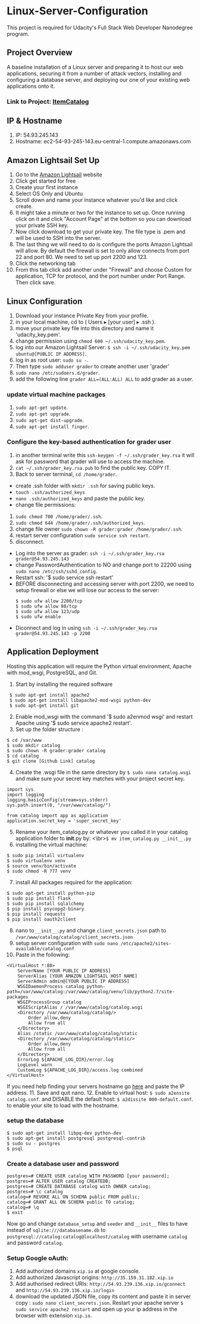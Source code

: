 # Linux-Server-Configuration
This project is required for Udacity's Full Stack Web Developer Nanodegree program.

## Project Overview
A baseline installation of a Linux server and preparing it to host our web applications, securing it from a number of attack vectors, installing and configuring a database server, and deploying our one of your existing web applications onto it.

### Link to Project: [ItemCatalog](http://54.93.245.143.xip.io/)

## IP & Hostname
1. IP: 54.93.245.143 
2. Hostname: ec2-54-93-245-143.eu-central-1.compute.amazonaws.com

## Amazon Lightsail Set Up
1. Go to the [Amazon Lightsail](https://lightsail.aws.amazon.com/) website
2. Click get started for free
3. Create your first instance
4. Select OS Only and Ubuntu 
5. Scroll down and name your instance whatever you'd like and click create.
6. It might take a minute or two for the instance to set up. Once running click on it and click "Account Page" at the bottom so you can download your private SSH key. 
7. Now click download to get your private key. The file type is .pem and will be used to SSH into the server.
8. The last thing we will need to do is configure the ports Amazon Lightsail will allow. By default the firewall is set to only allow connects from port 22 and port 80. We need to set up port 2200 and 123.
9. Click the networking tab 
10. From this tab click add another under "Firewall" and choose Custom for application, TCP for protocol, and the port number under Port Range. Then click save. 
## Linux Configuration
1. Download your instance Private Key from your profile.
2. in your local machine, cd to ( Users⁩ ▸ [your user] ▸ .ssh ).
3. move your private key file into this directory and name it 'udacity_key.pem'.
4. change permission using `chmod 600 ~/.ssh/udacity_key.pem`.
5. log into our Amazon Lightsail Server: `$ ssh -i ~/.ssh/udacity_key.pem ubuntu@[PUBLIC IP ADDRESS]`.
6. log in as root user: `sudo su -`.
7. Then type `sudo adduser grader` to create another user 'grader' 
8. `sudo nano /etc/sudoers.d/grader`.
9. add the following line `grader ALL=(ALL:ALL) ALL` to add grader as a user.
### update virtual machine packages
1. `sudo apt-get update`.
2. `sudo apt-get upgrade`.
3. `sudo apt-get dist-upgrade`.
4. `sudo apt-get install finger`.
### Configure the key-based authentication for grader user
1. in another terminal write this `ssh-keygen -f ~/.ssh/grader_key.rsa` it will ask for password that grader will use to access the machine.
2. `cat ~/.ssh/grader_key.rsa.pub` to find the public key. COPY IT.
3. Back to server terminal, `cd /home/grader`.
* create .ssh folder with `mkdir .ssh` for saving public keys.
* `touch .ssh/authorized_keys`
* `nano .ssh/authorized_keys` and paste the public key.
* change file permissions:
1. `sudo chmod 700 /home/grader/.ssh`.
2. `sudo chmod 644 /home/grader/.ssh/authorized_keys`.
3. change file owner `sudo chown -R grader:grader /home/grader/.ssh`.
4. restart server configuration `sudo service ssh restart`.
5. disconnect.
* Log into the server as grader: `ssh -i ~/.ssh/grader_key.rsa grader@54.93.245.143`
* change PasswordAuthentication to NO and change port to 22200 using `sudo nano /etc/ssh/sshd_config`.
* Restart ssh: '$ sudo service ssh restart'
* BEFORE disconnecting and accessing server with port 2200, we need to setup firewall or else we will lose our access to the server:
  ```
  $ sudo ufw allow 2200/tcp
  $ sudo ufw allow 80/tcp
  $ sudo ufw allow 123/udp
  $ sudo ufw enable
  ```
* Diconnect and log in using `ssh -i ~/.ssh/grader_key.rsa grader@54.93.245.143 -p 2200`
## Application Deployment
Hosting this application will require the Python virtual environment, Apache with mod_wsgi, PostgreSQL, and Git.
1. Start by installing the required software
```
 $ sudo apt-get install apache2
 $ sudo apt-get install libapache2-mod-wsgi python-dev
 $ sudo apt-get install git
 ```
 2. Enable mod_wsgi with the command '$ sudo a2enmod wsgi' and restart Apache using '$ sudo service apache2 restart'.
 3. Set up the folder structure :
 ```
$ cd /var/www
$ sudo mkdir catalog
$ sudo chown -R grader:grader catalog
$ cd catalog
$ git clone [Github Link] catalog
```
4. Create the .wsgi file in the same directory by `$ sudo nano catalog.wsgi` and make sure your secret key matches with your project secret key.
```
import sys
import logging
logging.basicConfig(stream=sys.stderr)
sys.path.insert(0, "/var/www/catalog/")

from catalog import app as application
application.secret_key = 'super_secret_key'
```
5. Rename your item_catalog.py or whatever you called it in your catalog application folder to __init__.py by:
<\br>`$ mv item_catalog.py __init__.py`
6. installing the virtual machine:
```
$ sudo pip install virtualenv
$ sudo virtualenv venv
$ source venv/bin/activate
$ sudo chmod -R 777 venv
```
7. install All packages required for the application:
```
$ sudo apt-get install python-pip
$ sudo pip install flask
$ sudo pip install sqlalchemy
$ pip install psycopg2-binary
$ pip install requests
$ pip install oauth2client
```
8. nano to `__init__.py` and change `client_secrets.json` path to `/var/www/catalog/catalog/client_secrets.json`
9. setup server configuration with `sudo nano /etc/apache2/sites-available/catalog.conf`
10. Paste in the following:

```
<VirtualHost *:80>
    ServerName [YOUR PUBLIC IP ADDRESS]
    ServerAlias [YOUR AMAZON LIGHTSAIL HOST NAME]
    ServerAdmin admin@[YOUR PUBLIC IP ADDRESS]
    WSGIDaemonProcess catalog python-path=/var/www/catalog:/var/www/catalog/venv/lib/python2.7/site-packages
    WSGIProcessGroup catalog
    WSGIScriptAlias / /var/www/catalog/catalog.wsgi
    <Directory /var/www/catalog/catalog/>
        Order allow,deny
        Allow from all
    </Directory>
    Alias /static /var/www/catalog/catalog/static
    <Directory /var/www/catalog/catalog/static/>
        Order allow,deny
        Allow from all
    </Directory>
    ErrorLog ${APACHE_LOG_DIR}/error.log
    LogLevel warn
    CustomLog ${APACHE_LOG_DIR}/access.log combined
</VirtualHost>
```
If you need help finding your servers hostname go [here](https://whatismyipaddress.com/ip-hostname) and paste the IP address.
11. Save and quit nano.
12. Enable to virtual host:
`$ sudo a2ensite catalog.conf`.
and DISABLE the default host:
`$ a2dissite 000-default.conf`.
to enable your site to load with the hostname.
### setup the database
```
$ sudo apt-get install libpq-dev python-dev
$ sudo apt-get install postgresql postgresql-contrib
$ sudo su - postgres
$ psql
```
### Create a database user and password
```
postgres=# CREATE USER catalog WITH PASSWORD [your password];
postgres=# ALTER USER catalog CREATEDB;
postgres=# CREATE DATABASE catalog with OWNER catalog;
postgres=# \c catalog
catalog=# REVOKE ALL ON SCHEMA public FROM public;
catalog=# GRANT ALL ON SCHEMA public TO catalog;
catalog=# \q
$ exit
```
Now go and change `database_setup` and `seeder` and `__init__` files to have instead of `sqlite:///databasename.db` to `postgresql://catalog:catalog@localhost/catalog` with username `catalog` and password `catalog`.
### Setup Google oAuth:
1. Add authorized domains `xip.io` at google console.
2. Add authorized Javascript origins: `http://35.159.31.182.xip.io`
3. Add authorised redirect URIs: `http://54.93.239.136.xip.io/gconnect` and `http://54.93.239.136.xip.io/login`
4. download the updated JSON file, copy its content and paste it in server copy : `sudo nano client_secrets.json`.
Restart your apache server `$ sudo service apache2 restart` and open up your ip address in the browser with extension `xip.io`.













